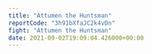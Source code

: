 ```yaml
---
title: "Attumen the Huntsman"
reportCode: "3h91bXfaJC2k4vDn"
fight: "Attumen the Huntsman"
date: 2021-09-02T19:09:04.426000+00:00
---
```

